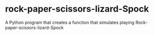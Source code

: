 # rock-paper-scissors-lizard-Spock
A Python program that creates a function that simulates playing Rock-paper-scissors-lizard-Spock
